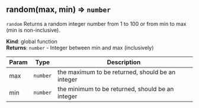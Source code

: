 <a name="random"></a>

## random(max, min) ⇒ <code>number</code>
`random`Returns a random integer number from 1 to 100 or from min to max (min is non-inclusive).

**Kind**: global function  
**Returns**: <code>number</code> - Integer between min and max (inclusively)  

| Param | Type | Description |
| --- | --- | --- |
| max | <code>number</code> | the maximum to be returned, should be an integer |
| min | <code>number</code> | the minimum to be returned, should be an integer |

